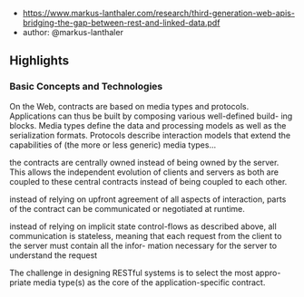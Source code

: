 
- https://www.markus-lanthaler.com/research/third-generation-web-apis-bridging-the-gap-between-rest-and-linked-data.pdf
- author: @markus-lanthaler

## Highlights

### Basic Concepts and Technologies

On the Web, contracts are based on media types and protocols. Applications can thus be built by composing various well-defined build- ing blocks. Media types define the data and processing models as well as the serialization formats. Protocols describe interaction models that extend the capabilities of (the more or less generic) media types...

the contracts are centrally owned instead of being owned by the server. This allows the independent evolution of clients and servers as both are coupled to these central contracts instead of being coupled to each other.

instead of relying on upfront agreement of all aspects of interaction, parts of the contract can be communicated or negotiated at runtime.

instead of relying on implicit state control-flows as described above, all communication is stateless, meaning that each request from the client to the server must contain all the infor- mation necessary for the server to understand the request

The challenge in designing RESTful systems is to select the most appro- priate media type(s) as the core of the application-specific contract.